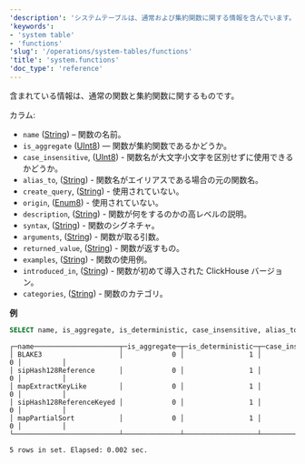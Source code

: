```yaml
---
'description': 'システムテーブルは、通常および集約関数に関する情報を含んでいます。'
'keywords':
- 'system table'
- 'functions'
'slug': '/operations/system-tables/functions'
'title': 'system.functions'
'doc_type': 'reference'
---
```


含まれている情報は、通常の関数と集約関数に関するものです。

カラム:

- `name` ([String](../../sql-reference/data-types/string.md)) – 関数の名前。
- `is_aggregate` ([UInt8](../../sql-reference/data-types/int-uint.md)) — 関数が集約関数であるかどうか。
- `case_insensitive`, ([UInt8](../../sql-reference/data-types/int-uint.md)) - 関数名が大文字小文字を区別せずに使用できるかどうか。
- `alias_to`, ([String](../../sql-reference/data-types/string.md)) - 関数名がエイリアスである場合の元の関数名。
- `create_query`, ([String](../../sql-reference/data-types/enum.md)) - 使用されていない。
- `origin`, ([Enum8](../../sql-reference/data-types/string.md)) - 使用されていない。
- `description`, ([String](../../sql-reference/data-types/string.md)) - 関数が何をするのかの高レベルの説明。
- `syntax`, ([String](../../sql-reference/data-types/string.md)) - 関数のシグネチャ。
- `arguments`, ([String](../../sql-reference/data-types/string.md)) - 関数が取る引数。
- `returned_value`, ([String](../../sql-reference/data-types/string.md)) - 関数が返すもの。
- `examples`, ([String](../../sql-reference/data-types/string.md)) - 関数の使用例。
- `introduced_in`, ([String](../../sql-reference/data-types/string.md)) - 関数が初めて導入された ClickHouse バージョン。
- `categories`, ([String](../../sql-reference/data-types/string.md)) - 関数のカテゴリ。

**例**

```sql
SELECT name, is_aggregate, is_deterministic, case_insensitive, alias_to FROM system.functions LIMIT 5;
```

```text
┌─name─────────────────────┬─is_aggregate─┬─is_deterministic─┬─case_insensitive─┬─alias_to─┐
│ BLAKE3                   │            0 │                1 │                0 │          │
│ sipHash128Reference      │            0 │                1 │                0 │          │
│ mapExtractKeyLike        │            0 │                1 │                0 │          │
│ sipHash128ReferenceKeyed │            0 │                1 │                0 │          │
│ mapPartialSort           │            0 │                1 │                0 │          │
└──────────────────────────┴──────────────┴──────────────────┴──────────────────┴──────────┘

5 rows in set. Elapsed: 0.002 sec.
```
